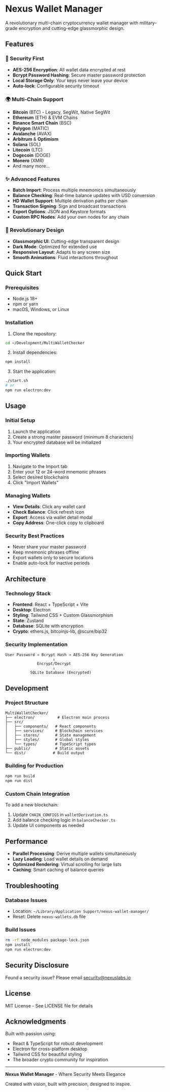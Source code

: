 # Nexus Wallet Manager

A revolutionary multi-chain cryptocurrency wallet manager with military-grade encryption and cutting-edge glassmorphic design.

## Features

### 🔐 Security First
- **AES-256 Encryption**: All wallet data encrypted at rest
- **Bcrypt Password Hashing**: Secure master password protection
- **Local Storage Only**: Your keys never leave your device
- **Auto-lock**: Configurable security timeout

### 🌍 Multi-Chain Support
- **Bitcoin** (BTC) - Legacy, SegWit, Native SegWit
- **Ethereum** (ETH) & EVM Chains
- **Binance Smart Chain** (BSC)
- **Polygon** (MATIC)
- **Avalanche** (AVAX)
- **Arbitrum** & **Optimism**
- **Solana** (SOL)
- **Litecoin** (LTC)
- **Dogecoin** (DOGE)
- **Monero** (XMR)
- And many more...

### ✨ Advanced Features
- **Batch Import**: Process multiple mnemonics simultaneously
- **Balance Checking**: Real-time balance updates with USD conversion
- **HD Wallet Support**: Multiple derivation paths per chain
- **Transaction Signing**: Sign and broadcast transactions
- **Export Options**: JSON and Keystore formats
- **Custom RPC Nodes**: Add your own nodes for any chain

### 🎨 Revolutionary Design
- **Glassmorphic UI**: Cutting-edge transparent design
- **Dark Mode**: Optimized for extended use
- **Responsive Layout**: Adapts to any screen size
- **Smooth Animations**: Fluid interactions throughout

## Quick Start

### Prerequisites
- Node.js 18+ 
- npm or yarn
- macOS, Windows, or Linux

### Installation

1. Clone the repository:
```bash
cd ~/Development/MultiWalletChecker
```

2. Install dependencies:
```bash
npm install
```

3. Start the application:
```bash
./start.sh
# or
npm run electron:dev
```

## Usage

### Initial Setup
1. Launch the application
2. Create a strong master password (minimum 8 characters)
3. Your encrypted database will be initialized

### Importing Wallets
1. Navigate to the Import tab
2. Enter your 12 or 24-word mnemonic phrases
3. Select desired blockchains
4. Click "Import Wallets"

### Managing Wallets
- **View Details**: Click any wallet card
- **Check Balance**: Click refresh icon
- **Export**: Access via wallet detail modal
- **Copy Address**: One-click copy to clipboard

### Security Best Practices
- Never share your master password
- Keep mnemonic phrases offline
- Export wallets only to secure locations
- Enable auto-lock for inactive periods

## Architecture

### Technology Stack
- **Frontend**: React + TypeScript + Vite
- **Desktop**: Electron
- **Styling**: Tailwind CSS + Custom Glassmorphism
- **State**: Zustand
- **Database**: SQLite with encryption
- **Crypto**: ethers.js, bitcoinjs-lib, @scure/bip32

### Security Implementation
```
User Password → Bcrypt Hash → AES-256 Key Generation
                     ↓
              Encrypt/Decrypt
                     ↓
           SQLite Database (Encrypted)
```

## Development

### Project Structure
```
MultiWalletChecker/
├── electron/          # Electron main process
├── src/              
│   ├── components/   # React components
│   ├── services/     # Blockchain services
│   ├── stores/       # State management
│   ├── styles/       # Global styles
│   └── types/        # TypeScript types
├── public/           # Static assets
└── dist/            # Build output
```

### Building for Production
```bash
npm run build
npm run dist
```

### Custom Chain Integration
To add a new blockchain:

1. Update `CHAIN_CONFIGS` in `walletDerivation.ts`
2. Add balance checking logic in `balanceChecker.ts`
3. Update UI components as needed

## Performance

- **Parallel Processing**: Derive multiple wallets simultaneously
- **Lazy Loading**: Load wallet details on demand
- **Optimized Rendering**: Virtual scrolling for large lists
- **Caching**: Smart caching of balance queries

## Troubleshooting

### Database Issues
- Location: `~/Library/Application Support/nexus-wallet-manager/`
- Reset: Delete `nexus-wallets.db` file

### Build Issues
```bash
rm -rf node_modules package-lock.json
npm install
npm run electron:dev
```

## Security Disclosure

Found a security issue? Please email security@nexuslabs.io

## License

MIT License - See LICENSE file for details

## Acknowledgments

Built with passion using:
- React & TypeScript for robust development
- Electron for cross-platform desktop
- Tailwind CSS for beautiful styling
- The broader crypto community for inspiration

---

**Nexus Wallet Manager** - Where Security Meets Elegance

Created with vision, built with precision, designed to inspire.
